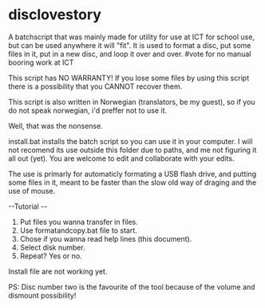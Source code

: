 # disclovestory
A batchscript that was mainly made for utility for use at ICT for school use, but can be used anywhere it will "fit". It is used to format a disc, put some files in it, put in a new disc, and loop it over and over. #vote for no manual booring work at ICT


This script has NO WARRANTY! If you lose some files by using this script there is a possibility that you CANNOT recover them.

This script is also written in Norwegian (translators, be my guest), so if you do not speak norwegian, i'd preffer not to use it.

Well, that was the nonsense.

install.bat installs the batch script so you can use it in your computer. I will not recomend its use outside this folder due to paths, and me not figuring it all out (yet).
You are welcome to edit and collaborate with your edits.

The use is primarly for automaticly formating a USB flash drive, and putting some files in it, meant to be faster than the slow old way of draging and the use of mouse.

--Tutorial --

1. Put files you wanna transfer in files.
2. Use formatandcopy.bat file to start.
3. Chose if you wanna read help lines (this document).
4. Select disk number.
5. Repeat? Yes or no.

Install file are not working yet.

PS: Disc number two is the favourite of the tool because of the volume and dismount possibility!
